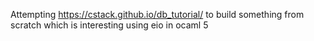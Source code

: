 Attempting https://cstack.github.io/db_tutorial/ to build something from scratch which is interesting using eio in ocaml 5
